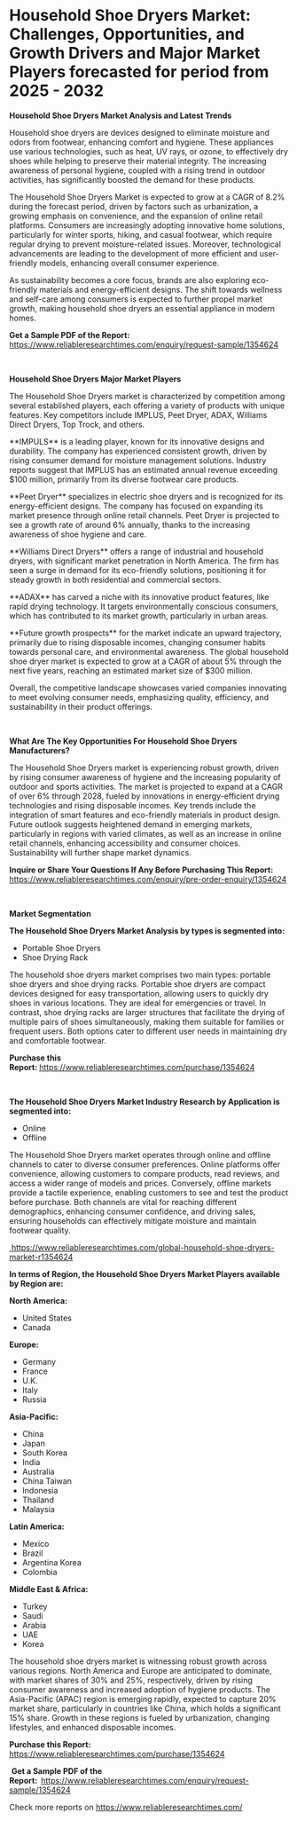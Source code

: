 <p><h1>Household Shoe Dryers Market: Challenges, Opportunities, and Growth Drivers and Major Market Players forecasted for period from 2025 - 2032</h1></p><p><strong>Household Shoe Dryers Market Analysis and Latest Trends</strong></p>
<p><p>Household shoe dryers are devices designed to eliminate moisture and odors from footwear, enhancing comfort and hygiene. These appliances use various technologies, such as heat, UV rays, or ozone, to effectively dry shoes while helping to preserve their material integrity. The increasing awareness of personal hygiene, coupled with a rising trend in outdoor activities, has significantly boosted the demand for these products.</p><p>The Household Shoe Dryers Market is expected to grow at a CAGR of 8.2% during the forecast period, driven by factors such as urbanization, a growing emphasis on convenience, and the expansion of online retail platforms. Consumers are increasingly adopting innovative home solutions, particularly for winter sports, hiking, and casual footwear, which require regular drying to prevent moisture-related issues. Moreover, technological advancements are leading to the development of more efficient and user-friendly models, enhancing overall consumer experience.</p><p>As sustainability becomes a core focus, brands are also exploring eco-friendly materials and energy-efficient designs. The shift towards wellness and self-care among consumers is expected to further propel market growth, making household shoe dryers an essential appliance in modern homes.</p></p>
<p><strong>Get a Sample PDF of the Report:&nbsp;</strong> <a href="https://www.reliableresearchtimes.com/enquiry/request-sample/1354624?utm_campaign=3358&utm_medium=2&utm_source=Github&utm_content=ia&utm_term=05042025&utm_id=household-shoe-dryers">https://www.reliableresearchtimes.com/enquiry/request-sample/1354624</a></p>
<p>&nbsp;</p>
<p><strong>Household Shoe Dryers Major Market Players</strong></p>
<p><p>The Household Shoe Dryers market is characterized by competition among several established players, each offering a variety of products with unique features. Key competitors include IMPLUS, Peet Dryer, ADAX, Williams Direct Dryers, Top Trock, and others.</p><p>**IMPULS** is a leading player, known for its innovative designs and durability. The company has experienced consistent growth, driven by rising consumer demand for moisture management solutions. Industry reports suggest that IMPLUS has an estimated annual revenue exceeding $100 million, primarily from its diverse footwear care products.</p><p>**Peet Dryer** specializes in electric shoe dryers and is recognized for its energy-efficient designs. The company has focused on expanding its market presence through online retail channels. Peet Dryer is projected to see a growth rate of around 6% annually, thanks to the increasing awareness of shoe hygiene and care.</p><p>**Williams Direct Dryers** offers a range of industrial and household dryers, with significant market penetration in North America. The firm has seen a surge in demand for its eco-friendly solutions, positioning it for steady growth in both residential and commercial sectors.</p><p>**ADAX** has carved a niche with its innovative product features, like rapid drying technology. It targets environmentally conscious consumers, which has contributed to its market growth, particularly in urban areas.</p><p>**Future growth prospects** for the market indicate an upward trajectory, primarily due to rising disposable incomes, changing consumer habits towards personal care, and environmental awareness. The global household shoe dryer market is expected to grow at a CAGR of about 5% through the next five years, reaching an estimated market size of $300 million.</p><p>Overall, the competitive landscape showcases varied companies innovating to meet evolving consumer needs, emphasizing quality, efficiency, and sustainability in their product offerings.</p></p>
<p>&nbsp;</p>
<p><strong>What Are The Key Opportunities For Household Shoe Dryers Manufacturers?</strong></p>
<p><p>The Household Shoe Dryers market is experiencing robust growth, driven by rising consumer awareness of hygiene and the increasing popularity of outdoor and sports activities. The market is projected to expand at a CAGR of over 6% through 2028, fueled by innovations in energy-efficient drying technologies and rising disposable incomes. Key trends include the integration of smart features and eco-friendly materials in product design. Future outlook suggests heightened demand in emerging markets, particularly in regions with varied climates, as well as an increase in online retail channels, enhancing accessibility and consumer choices. Sustainability will further shape market dynamics.</p></p>
<p><strong>Inquire or Share Your Questions If Any Before Purchasing This Report:</strong> <a href="https://www.reliableresearchtimes.com/enquiry/pre-order-enquiry/1354624?utm_campaign=3358&utm_medium=2&utm_source=Github&utm_content=ia&utm_term=05042025&utm_id=household-shoe-dryers">https://www.reliableresearchtimes.com/enquiry/pre-order-enquiry/1354624</a></p>
<p>&nbsp;</p>
<p><strong>Market Segmentation</strong></p>
<p><strong>The Household Shoe Dryers Market Analysis by types is segmented into:</strong></p>
<p><ul><li>Portable Shoe Dryers</li><li>Shoe Drying Rack</li></ul></p>
<p><p>The household shoe dryers market comprises two main types: portable shoe dryers and shoe drying racks. Portable shoe dryers are compact devices designed for easy transportation, allowing users to quickly dry shoes in various locations. They are ideal for emergencies or travel. In contrast, shoe drying racks are larger structures that facilitate the drying of multiple pairs of shoes simultaneously, making them suitable for families or frequent users. Both options cater to different user needs in maintaining dry and comfortable footwear.</p></p>
<p><strong>Purchase this Report:&nbsp;</strong><a href="https://www.reliableresearchtimes.com/purchase/1354624?utm_campaign=3358&utm_medium=2&utm_source=Github&utm_content=ia&utm_term=05042025&utm_id=household-shoe-dryers">https://www.reliableresearchtimes.com/purchase/1354624</a></p>
<p>&nbsp;</p>
<p><strong>The Household Shoe Dryers Market Industry Research by Application is segmented into:</strong></p>
<p><ul><li>Online</li><li>Offline</li></ul></p>
<p><p>The Household Shoe Dryers market operates through online and offline channels to cater to diverse consumer preferences. Online platforms offer convenience, allowing customers to compare products, read reviews, and access a wider range of models and prices. Conversely, offline markets provide a tactile experience, enabling customers to see and test the product before purchase. Both channels are vital for reaching different demographics, enhancing consumer confidence, and driving sales, ensuring households can effectively mitigate moisture and maintain footwear quality.</p></p>
<p><a href="https://www.reliableresearchtimes.com/global-household-shoe-dryers-market-r1354624?utm_campaign=3358&utm_medium=2&utm_source=Github&utm_content=ia&utm_term=05042025&utm_id=household-shoe-dryers">&nbsp;https://www.reliableresearchtimes.com/global-household-shoe-dryers-market-r1354624</a></p>
<p><strong>In terms of Region, the Household Shoe Dryers Market Players available by Region are:</strong></p>
<p>
    <p> <strong> North America: </strong>
        <ul>
            <li>United States</li>
            <li>Canada</li>
        </ul>
        </p> 
    <p> <strong> Europe: </strong>
        <ul>
            <li>Germany</li>
            <li>France</li>
            <li>U.K.</li>
            <li>Italy</li>
            <li>Russia</li>
        </ul>
        </p> 
    <p> <strong> Asia-Pacific: </strong>
        <ul>
            <li>China</li>
            <li>Japan</li>
            <li>South Korea</li>
            <li>India</li>
            <li>Australia</li>
            <li>China Taiwan</li>
            <li>Indonesia</li>
            <li>Thailand</li>
            <li>Malaysia</li>
        </ul>
        </p> 
    <p> <strong> Latin America: </strong>
        <ul>
            <li>Mexico</li>
            <li>Brazil</li>
            <li>Argentina Korea</li>
            <li>Colombia</li>
        </ul>
        </p> 
    <p> <strong> Middle East & Africa: </strong>
        <ul>
            <li>Turkey</li>
            <li>Saudi</li>
            <li>Arabia</li>
            <li>UAE</li>
            <li>Korea</li>
        </ul>
    </p>
    </p>
<p><p>The household shoe dryers market is witnessing robust growth across various regions. North America and Europe are anticipated to dominate, with market shares of 30% and 25%, respectively, driven by rising consumer awareness and increased adoption of hygiene products. The Asia-Pacific (APAC) region is emerging rapidly, expected to capture 20% market share, particularly in countries like China, which holds a significant 15% share. Growth in these regions is fueled by urbanization, changing lifestyles, and enhanced disposable incomes.</p></p>
<p><strong>Purchase this Report: </strong><a href="https://www.reliableresearchtimes.com/purchase/1354624?utm_campaign=3358&utm_medium=2&utm_source=Github&utm_content=ia&utm_term=05042025&utm_id=household-shoe-dryers">https://www.reliableresearchtimes.com/purchase/1354624</a></p>
<p>&nbsp;<strong>Get a Sample PDF of the Report:&nbsp;&nbsp;</strong><a href="https://www.reliableresearchtimes.com/enquiry/request-sample/1354624?utm_campaign=3358&utm_medium=2&utm_source=Github&utm_content=ia&utm_term=05042025&utm_id=household-shoe-dryers">https://www.reliableresearchtimes.com/enquiry/request-sample/1354624</a></p>
<p><strong></strong></p>
<p>Check more reports on <a href="https://www.reliableresearchtimes.com/?utm_campaign=3358&utm_medium=2&utm_source=Github&utm_content=ia&utm_term=05042025&utm_id=household-shoe-dryers">https://www.reliableresearchtimes.com/</a></p>